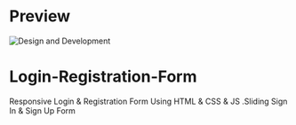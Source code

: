 # Preview
![Design and Development](https://github.com/Richardbarbosasilva/Configswitches/tree/main/Previews)

# Login-Registration-Form
Responsive Login &amp; Registration Form Using HTML &amp; CSS &amp; JS .Sliding Sign In &amp; Sign Up Form

